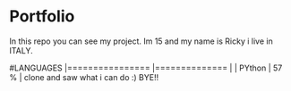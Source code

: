 Portfolio  
=========

In this repo you can see my project. Im 15 and my name is Ricky i live in ITALY. 
  
#LANGUAGES
|================ |============== |
| <bold> PYthon </bold> | 57 %    | 
clone and saw what i can do :) BYE!! 
